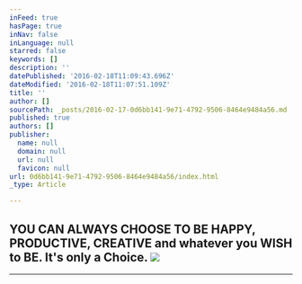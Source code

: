```yaml
---
inFeed: true
hasPage: true
inNav: false
inLanguage: null
starred: false
keywords: []
description: ''
datePublished: '2016-02-18T11:09:43.696Z'
dateModified: '2016-02-18T11:07:51.109Z'
title: ''
author: []
sourcePath: _posts/2016-02-17-0d6bb141-9e71-4792-9506-8464e9484a56.md
published: true
authors: []
publisher:
  name: null
  domain: null
  url: null
  favicon: null
url: 0d6bb141-9e71-4792-9506-8464e9484a56/index.html
_type: Article

---
```

## YOU CAN ALWAYS CHOOSE TO BE HAPPY, PRODUCTIVE, CREATIVE and whatever you WISH to BE. It's only a Choice. ![](https://the-grid-user-content.s3-us-west-2.amazonaws.com/34a749e2-df38-47d4-92ec-46b3a710a898.png)

****